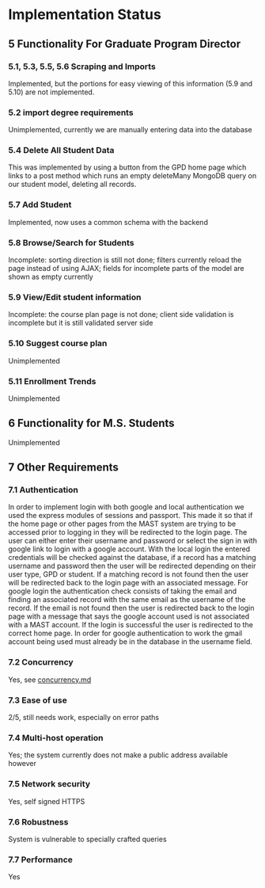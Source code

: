 # Implementation Status

## 5 Functionality For Graduate Program Director

### 5.1, 5.3, 5.5, 5.6 Scraping and Imports

Implemented, but the portions for easy viewing of this information (5.9 and 5.10) are not implemented.

### 5.2 import degree requirements

Unimplemented, currently we are manually entering data into the database

### 5.4 Delete All Student Data

This was implemented by using a button from the GPD home page which links to a post method which runs an empty deleteMany MongoDB query on our student model, deleting all records.

### 5.7 Add Student

Implemented, now uses a common schema with the backend

### 5.8 Browse/Search for Students

Incomplete: sorting direction is still not done; filters currently reload the page instead of using AJAX; fields for incomplete parts of the model are shown as empty currently

### 5.9 View/Edit student information

Incomplete: the course plan page is not done; client side validation is incomplete but it is still validated server side

### 5.10 Suggest course plan

Unimplemented

### 5.11 Enrollment Trends

Unimplemented

## 6 Functionality for M.S. Students

Unimplemented

## 7 Other Requirements

### 7.1 Authentication

In order to implement login with both google and local authentication we used the express modules of sessions and passport. This made it so that if the home page or other pages from the MAST system are trying to be accessed prior to logging in they will be redirected to the login page. The user can either enter their username and password or select the sign in with google link to login with a google account. With the local login the entered credentials will be checked against the database, if a record has a matching username and password then the user will be redirected depending on their user type, GPD or student. If a matching record is not found then the user will be redirected back to the login page with an associated message. For google login the authentication check consists of taking the email and finding an associated record with the same email as the username of the record. If the email is not found then the user is redirected back to the login page with a message that says the google account used is not associated with a MAST account. If the login is successful the user is redirected to the correct home page. In order for google authentication to work the gmail account being used must already be in the database in the username field.

### 7.2 Concurrency

Yes, see [concurrency.md](concurrency.md)

### 7.3 Ease of use

2/5, still needs work, especially on error paths

### 7.4 Multi-host operation

Yes; the system currently does not make a public address available however

### 7.5 Network security

Yes, self signed HTTPS

### 7.6 Robustness

System is vulnerable to specially crafted queries

### 7.7 Performance

Yes
